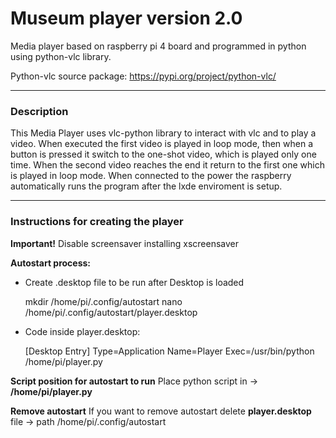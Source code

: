 # Museum player version 2.0

Media player based on raspberry pi 4 board and programmed in python using python-vlc library.

Python-vlc source package: https://pypi.org/project/python-vlc/

------

### Description

This Media Player uses vlc-python library to interact with vlc and to play a video. When executed the first video is played in loop mode, then when a button is pressed it switch to the one-shot video, which is played only one time. When the second video reaches the end it return to the first one which is played in loop mode.
When connected to the power the raspberry automatically runs the program after the lxde enviroment is setup.

------

### Instructions for creating the player

**Important!**
Disable screensaver installing xscreensaver

**Autostart process:**

 - Create .desktop file to be run after Desktop is loaded

   mkdir /home/pi/.config/autostart
   nano /home/pi/.config/autostart/player.desktop

 - Code inside player.desktop:

   [Desktop Entry]
   Type=Application
   Name=Player
   Exec=/usr/bin/python /home/pi/player.py


**Script position for autostart to run**
Place python script in -> **/home/pi/player.py**

**Remove autostart**
If you want to remove autostart delete **player.desktop** file -> path /home/pi/.config/autostart
